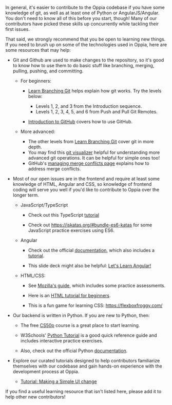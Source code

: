 In general, it's easier to contribute to the Oppia codebase if you have some knowledge of git, as well as at least one of Python or AngularJS/Angular. You don't need to know all of this before you start, though! Many of our contributors have picked these skills up concurrently while tackling their first issues.

That said, we strongly recommend that you be open to learning new things. If you need to brush up on some of the technologies used in Oppia, here are some resources that may help:

* Git and Github are used to make changes to the repository, so it's good to know how to use them to do basic stuff like branching, merging, pulling, pushing, and committing.

  * For beginners:

    * [Learn Branching Git](https://learngitbranching.js.org/) helps explain how git works. Try the levels below:

      * Levels 1, 2, and 3 from the Introduction sequence.
      * Levels 1, 2, 3, 4, 5, and 6 from Push and Pull Git Remotes.

    * [Introduction to GitHub](https://github.com/skills/introduction-to-github) covers how to use GitHub.

  * More advanced:

    * The other levels from [Learn Branching Git](https://learngitbranching.js.org/) cover git in more depth.
    * You may find this [git visualizer](https://git-school.github.io/visualizing-git/) helpful for understanding more advanced git operations. It can be helpful for simple ones too!
    * GitHub's [managing merge conflicts page](https://lab.github.com/courses/managing-merge-conflicts) explains how to address merge conflicts.

* Most of our open issues are in the frontend and require at least some knowledge of HTML, Angular and CSS, so knowledge of frontend coding will serve you well if you'd like to contribute to Oppia over the longer term.

  * JavaScript/TypeScript

    * Check out this TypeScript [tutorial](https://www.freecodecamp.org/news/learn-typescript-beginners-guide/)

    * Check out https://jskatas.org/#bundle-es6-katas for some JavaScript practice exercises using ES6.

  * Angular

    * Check out the official [documentation](https://angular.io/docs), which also includes a [tutorial](https://angular.io/tutorial).

    * This slide deck might also be helpful: [Let's Learn Angular!](https://docs.google.com/presentation/d/1QmuEhc0sN807n8HSFQ-DhhBlC46HDYxWnuocTQnPzRs/preview)

  * HTML/CSS:

    * See [Mozilla's guide](https://developer.mozilla.org/en-US/docs/Learn/HTML/Introduction_to_HTML), which includes some practice assessments.

    * Here is an [HTML tutorial for beginners](http://htmldog.com/guides/html/beginner/).

    * This is a fun game for learning CSS: https://flexboxfroggy.com/

* Our backend is written in Python. If you are new to Python, then:

  * The free [CS50p](https://cs50.harvard.edu/python/2022/) course is a great place to start learning.

  * W3Schools' [Python Tutorial](https://www.w3schools.com/python/) is a good quick reference guide and includes interactive practice exercises.

  * Also, check out the official Python [documentation](https://docs.python.org/3/).

* Explore our curated tutorials designed to help contributors familiarize themselves with our codebase and gain hands-on experience with the development process at Oppia.

  * [Tutorial: Making a Simple UI change](https://github.com/oppia/oppia/wiki/Making-a-simple-UI-change)

If you find a useful learning resource that isn't listed here, please add it to help other new contributors!
